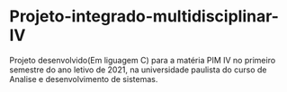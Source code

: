 # Projeto-integrado-multidisciplinar-IV
 Projeto desenvolvido(Em liguagem C) para a matéria PIM IV no primeiro semestre do ano letivo de 2021, na universidade paulista do curso de Analise e desenvolvimento de sistemas.
